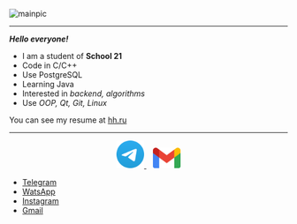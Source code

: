 ![mainpic](git.png)
____

***Hello everyone!***
 - I am a student of **School 21**
 - Code in C/C++
 - Use PostgreSQL
 - Learning Java
 - Interested in *backend, algorithms*
 - Use *OOP, Qt, Git, Linux*

You can see my resume at [hh.ru](https://novosibirsk.hh.ru/resume/b8e73581ff0afb7a750039ed1f446f54433374 "hh.ru")

**********
<p align="center">
 <a href="http://t-do.ru/evdidenko">
  <img src="tg.png" alt="drawing" width="50"/>
 </a>
 &nbsp;&nbsp;
 <a href="mailto:didenkoev93@gmail.com">
  <img src="GM.png" alt="drawing" width="50"/>
 </a>
 
</p>

 - [Telegram](http://t-do.ru/evdidenko "Telegram")
 - [WatsApp](https://wa.clck.bar/79237054446 "WatsApp")
 - [Instagram](https://www.instagram.com/evgeny_didenko93/ "Instagram")
 - [Gmail](mailto:didenkoev93@gmail.com "Gmail")
 

